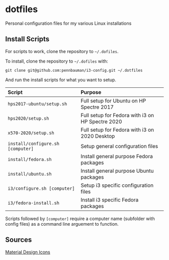 # dotfiles
Personal configuration files for my various Linux installations


## Install Scripts
For scripts to work, clone the repository to `~/.dofiles`.

To install, clone the repository to `~/.dofiles` with:

	git clone git@github.com:pennbauman/i3-config.git ~/.dotfiles

And run the install scripts for what you want to setup.

| Script                            | Purpose |
| :-------------------------------- | :------ |
| `hps2017-ubuntu/setup.sh`         | Full setup for Ubuntu on HP Spectre 2017 |
| `hps2020/setup.sh`                | Full setup for Fedora with i3 on HP Spectre 2020 |
| `x570-2020/setup.sh`              | Full setup for Fedora with i3 on 2020 Desktop |
| `install/configure.sh [computer]` | Setup general configuration files |
| `install/fedora.sh`               | Install general purpose Fedora packages |
| `install/ubuntu.sh`               | Install general purpose Ubuntu packages |
| `i3/configure.sh [computer]`      | Setup i3 specific configuration files |
| `i3/fedora-install.sh`            | Install i3 specific Fedora packages |

Scripts followed by `[computer]` require a computer name (subfolder with config files) as a command line arguement to function.


## Sources
[Material Design Icons](https://github.com/google/material-design-icons)
